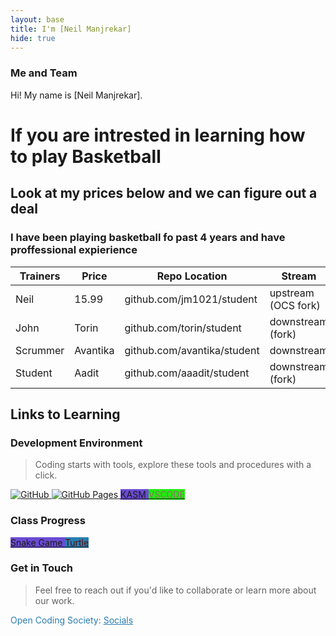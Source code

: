 ```yaml
---
layout: base
title: I'm [Neil Manjrekar]
hide: true
---
```


### Me and Team

Hi! My name is [Neil Manjrekar].
# If you are intrested in learning how to play Basketball
## Look at my prices below and we can figure out a deal
### I have been playing basketball fo past 4 years and have proffessional expierience

| Trainers       | Price     | Repo Location                       | Stream                | Role |
|--------------|----------|-------------------------------------|-----------------------|-----------|
| Neil | 15.99     | github.com/jm1021/student           | upstream (OCS fork)   | Teacher   |
| John     | Torin    | github.com/torin/student            | downstream (fork)     | student   |
| Scrummer     | Avantika | github.com/avantika/student         | downstream     | Student   |
| Student     | Aadit    | github.com/aaadit/student           | downstream (fork)     | student   |


## Links to Learning

### Development Environment

> Coding starts with tools, explore these tools and procedures with a click.

<a href="https://github.com/Open-Coding-Society/student">
    <img src="https://img.shields.io/badge/GitHub-181717?logo=github&logoColor=white" alt="GitHub">
</a>
<a href="https://open-coding-society.github.io/student">
    <img src="https://img.shields.io/badge/GitHub%20Pages-327FC7?logo=github&logoColor=white" alt="GitHub Pages">
</a>
<a href="https://kasm.opencodingsociety.com/" class="button small" style="background-color: #6b4bd3ff">
    KASM
</a>
<a href="https://vscode.dev/" class="button small" style="background-color: #1eec0bff">
    <span style="color: #f506b58f">VSCODE</span>
</a>

<br>

### Class Progress

<a href="{{site.baseurl}}/snake" class="button small" style="background-color: #6b4bd3ff">
    Snake Game
</a>
<a href="{{site.baseurl}}/turtle" class="button large" style="background-color: #2A7DB1">
    <span style="color: #561111ff">Turtle</span>
</a>

<br>

<!-- Contact Section -->
### Get in Touch

> Feel free to reach out if you'd like to collaborate or learn more about our work.

<p style="color: #2A7DB1;">Open Coding Society: <a href="https://opencodingsociety.com" style="color: #2A7DB1; text-decoration: underline;">Socials</a></p>
